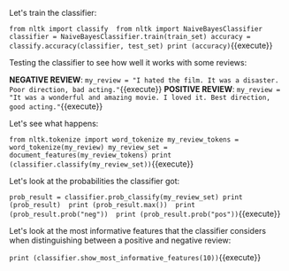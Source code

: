 Let's train the classifier:

`from nltk import classify 
from nltk import NaiveBayesClassifier
classifier = NaiveBayesClassifier.train(train_set)
accuracy = classify.accuracy(classifier, test_set)
print (accuracy)`{{execute}}

Testing the classifier to see how well it works with some reviews:

**NEGATIVE REVIEW**: `my_review = "I hated the film. It was a disaster. Poor direction, bad acting."`{{execute}}
**POSITIVE REVIEW**: `my_review = "It was a wonderful and amazing movie. I loved it. Best direction, good acting."`{{execute}}

Let's see what happens:

`from nltk.tokenize import word_tokenize
my_review_tokens = word_tokenize(my_review)
my_review_set = document_features(my_review_tokens)
print (classifier.classify(my_review_set))`{{execute}}

Let's look at the probabilities the classifier got:

`prob_result = classifier.prob_classify(my_review_set)
print (prob_result) 
print (prob_result.max()) 
print (prob_result.prob("neg")) 
print (prob_result.prob("pos"))`{{execute}}

Let's look at the most informative features that the classifier considers when distinguishing 
between a positive and negative review:

`print (classifier.show_most_informative_features(10))`{{execute}}
